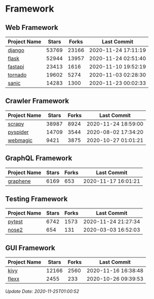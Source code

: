 # Framework

## Web Framework
| Project Name | Stars | Forks | Last Commit |
| ------------ | ----- | ----- | ----------- |
| [django](https://github.com/django/django) | 53769 | 23166 | 2020-11-24 17:11:19 |
| [flask](https://github.com/pallets/flask) | 52944 | 13957 | 2020-11-24 02:51:40 |
| [fastapi](https://github.com/tiangolo/fastapi) | 23413 | 1616 | 2020-11-10 19:52:19 |
| [tornado](https://github.com/tornadoweb/tornado) | 19602 | 5274 | 2020-11-03 02:28:30 |
| [sanic](https://github.com/huge-success/sanic) | 14283 | 1300 | 2020-11-23 00:02:33 |

## Crawler Framework
| Project Name | Stars | Forks | Last Commit |
| ------------ | ----- | ----- | ----------- |
| [scrapy](https://github.com/scrapy/scrapy) | 38987 | 8924 | 2020-11-24 18:59:00 |
| [pyspider](https://github.com/binux/pyspider) | 14709 | 3544 | 2020-08-02 17:34:20 |
| [webmagic](https://github.com/code4craft/webmagic) | 9421 | 3875 | 2020-10-27 01:01:21 |

## GraphQL Framework
| Project Name | Stars | Forks | Last Commit |
| ------------ | ----- | ----- | ----------- |
| [graphene](https://github.com/graphql-python/graphene) | 6169 | 653 | 2020-11-17 16:01:21 |

## Testing Framework
| Project Name | Stars | Forks | Last Commit |
| ------------ | ----- | ----- | ----------- |
| [pytest](https://github.com/pytest-dev/pytest) | 6742 | 1573 | 2020-11-24 21:27:34 |
| [nose2](https://github.com/nose-devs/nose2) | 654 | 131 | 2020-03-03 16:52:03 |

## GUI Framework
| Project Name | Stars | Forks | Last Commit |
| ------------ | ----- | ----- | ----------- |
| [kivy](https://github.com/kivy/kivy) | 12166 | 2560 | 2020-11-16 16:38:48 |
| [flexx](https://github.com/flexxui/flexx) | 2455 | 233 | 2020-10-26 09:39:53 |

*Update Date: 2020-11-25T01:00:52*
